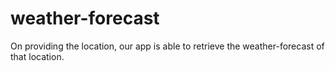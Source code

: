 # weather-forecast
On providing the location, our app is able to retrieve the weather-forecast of that location.
